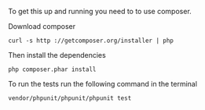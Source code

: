 To get this up and running you need to to use composer. 

Download composer

    curl -s http ://getcomposer.org/installer | php

Then install the dependencies
    
    php composer.phar install

To run the tests run the following command in the terminal
    
    vendor/phpunit/phpunit/phpunit test
